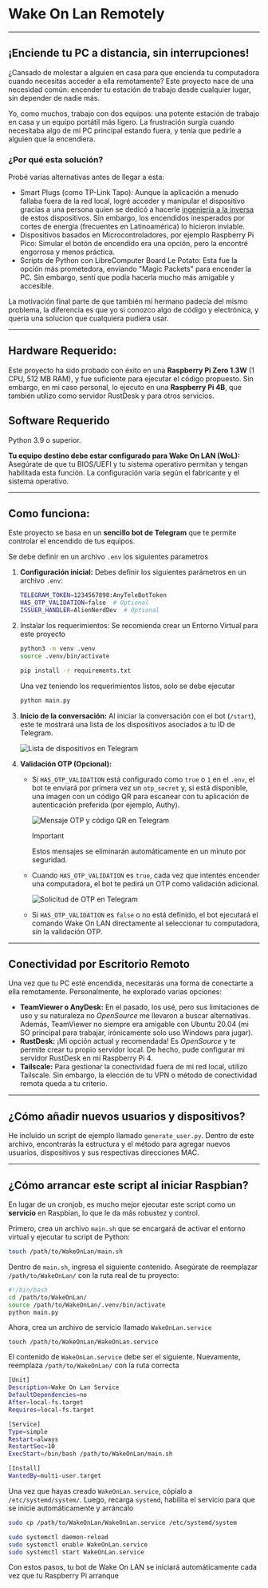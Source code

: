 # Wake On Lan Remotely

---


## ¡Enciende tu PC a distancia, sin interrupciones!

¿Cansado de molestar a alguien en casa para que encienda tu computadora cuando necesitas acceder a ella remotamente? Este proyecto nace de una necesidad común: encender tu estación de trabajo desde cualquier lugar, sin depender de nadie más.

Yo, como muchos, trabajo con dos equipos: una potente estación de trabajo en casa y un equipo portátil más ligero. La frustración surgía cuando necesitaba algo de mi PC principal estando fuera, y tenía que pedirle a alguien que la encendiera.

### ¿Por qué esta solución?
Probé varias alternativas antes de llegar a esta:

* Smart Plugs (como TP-Link Tapo): Aunque la aplicación a menudo fallaba fuera de la red local, logré acceder y manipular el dispositivo gracias a una persona quien se dedicó a hacerle [ingeniería a la inversa](https://github.com/softScheck/tplink-smartplug/tree/master) de estos dispositivos. Sin embargo, los encendidos inesperados por cortes de energía (frecuentes en Latinoamérica) lo hicieron inviable.
* Dispositivos basados en Microcontroladores, por ejemplo Raspberry Pi Pico: Simular el botón de encendido era una opción, pero la encontré engorrosa y menos práctica.
* Scripts de Python con LibreComputer Board Le Potato: Esta fue la opción más prometedora, enviando "Magic Packets" para encender la PC. Sin embargo, sentí que podía hacerla mucho más amigable y accesible.

La motivación final parte de que también mi hermano padecía del mismo problema, la diferencia es que yo si conozco algo de código y electrónica, y queria una solucion que cualquiera pudiera usar.

---

## Hardware Requerido:

Este proyecto ha sido probado con éxito en una **Raspberry Pi Zero 1.3W** (1 CPU, 512 MB RAM), y fue suficiente para ejecutar el código propuesto.  Sin embargo, en mi caso personal, lo ejecuto en una **Raspberry Pi 4B**, que también utilizo como servidor RustDesk y para otros servicios.

## Software Requerido

Python 3.9 o superior. 

**Tu equipo destino debe estar configurado para Wake On LAN (WoL):** Asegúrate de que tu BIOS/UEFI y tu sistema operativo permitan y tengan habilitada esta función. La configuración varía según el fabricante y el sistema operativo.

---

## Como funciona:

Este proyecto se basa en un **sencillo bot de Telegram** que te permite controlar el encendido de tus equipos.

Se debe definir en un archivo `.env` los siguientes parametros

1. **Configuración inicial:** Debes definir los siguientes parámetros en un archivo `.env`:

    ```bash
    TELEGRAM_TOKEN=1234567890:AnyTeleBotToken
    HAS_OTP_VALIDATION=false  # Optional
    ISSUER_HANDLER=AlienNerdDev  # Optional 
    ```

2. Instalar los requerimientos: Se recomienda crear un Entorno Virtual para este proyecto

    ```bash
    python3 -m venv .venv
    source .venv/bin/activate
    ```

    ```bash
    pip install -r requirements.txt
    ```

    Una vez teniendo los requerimientos listos, solo se debe ejecutar
    ```bash
    python main.py
    ```

3. **Inicio de la conversación:** Al iniciar la conversación con el bot (`/start`), este te mostrará una lista de los dispositivos asociados a tu ID de Telegram.

    <img src="./docs/img/image-20250610023705746.png" alt="Lista de dispositivos en Telegram">

4. **Validación OTP (Opcional):**

   - Si `HAS_OTP_VALIDATION` está configurado como `true` o `1` en el `.env`, el bot te enviará por primera vez un `otp_secret` y, si está disponible, una imagen con un código QR para escanear con tu aplicación de autenticación preferida (por ejemplo, Authy).

     <img src="./docs/img/image-20250610024442456.png" alt="Mensaje OTP y código QR en Telegram">

     > [!IMPORTANT]
     >
     > Estos mensajes se eliminarán automáticamente en un minuto por seguridad.

   - Cuando `HAS_OTP_VALIDATION` es `true`, cada vez que intentes encender una computadora, el bot te pedirá un OTP como validación adicional.

     <img src="./docs/img/image-20250610024821914.png" alt="Solicitud de OTP en Telegram">

   - Si `HAS_OTP_VALIDATION` es `false` o no está definido, el bot ejecutará el comando Wake On LAN directamente al seleccionar tu computadora, sin la validación OTP.

---

## Conectividad por Escritorio Remoto

Una vez que tu PC esté encendida, necesitarás una forma de conectarte a ella remotamente. Personalmente, he explorado varias opciones:

- **TeamViewer o AnyDesk:** En el pasado, los usé, pero sus limitaciones de uso y su naturaleza no *OpenSource* me llevaron a buscar alternativas. Además, TeamViewer no siempre era amigable con Ubuntu 20.04 (mi SO principal para trabajar, irónicamente solo uso Windows para jugar).
- **RustDesk:** ¡Mi opción actual y recomendada! Es *OpenSource* y te permite crear tu propio servidor local. De hecho, pude configurar mi servidor RustDesk en mi Raspberry Pi 4.
- **Tailscale:** Para gestionar la conectividad fuera de mi red local, utilizo Tailscale. Sin embargo, la elección de tu VPN o método de conectividad remota queda a tu criterio.

---

## ¿Cómo añadir nuevos usuarios y dispositivos?

He incluido un script de ejemplo llamado `generate_user.py`. Dentro de este archivo, encontrarás la estructura y el método para agregar nuevos usuarios, dispositivos y sus respectivas direcciones MAC.

---

## ¿Cómo arrancar este script al iniciar Raspbian?

En lugar de un cronjob, es mucho mejor ejecutar este script como un **servicio** en Raspbian, lo que le da más robustez y control.

Primero, crea un archivo `main.sh` que se encargará de activar el entorno virtual y ejecutar tu script de Python:

```bash
touch /path/to/WakeOnLan/main.sh
```

Dentro de `main.sh`, ingresa el siguiente contenido. Asegúrate de reemplazar `/path/to/WakeOnLan/` con la ruta real de tu proyecto:

```bash
#!/bin/bash
cd /path/to/WakeOnLan/
source /path/to/WakeOnLan/.venv/bin/activate
python main.py
```

Ahora, crea un archivo de servicio llamado `WakeOnLan.service`

```
touch /path/to/WakeOnLan/WakeOnLan.service
```

El contenido de `WakeOnLan.service` debe ser el siguiente. Nuevamente, reemplaza `/path/to/WakeOnLan/` con la ruta correcta

```bash
[Unit]
Description=Wake On Lan Service
DefaultDependencies=no
After=local-fs.target
Requires=local-fs.target

[Service]
Type=simple
Restart=always
RestartSec=10
ExecStart=/bin/bash /path/to/WakeOnLan/main.sh

[Install]
WantedBy=multi-user.target
```

Una vez que hayas creado `WakeOnLan.service`, cópialo a `/etc/systemd/system/`. Luego, recarga `systemd`, habilita el servicio para que se inicie automáticamente y arráncalo

```bash
sudo cp /path/to/WakeOnLan/WakeOnLan.service /etc/systemd/system

sudo systemctl daemon-reload
sudo systemctl enable WakeOnLan.service
sudo systemctl start WakeOnLan.service
```

Con estos pasos, tu bot de Wake On LAN se iniciará automáticamente cada vez que tu Raspberry Pi arranque
